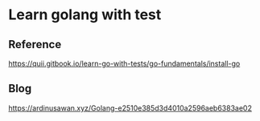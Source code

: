 # Learn golang with test

## Reference
https://quii.gitbook.io/learn-go-with-tests/go-fundamentals/install-go

## Blog
https://ardinusawan.xyz/Golang-e2510e385d3d4010a2596aeb6383ae02
